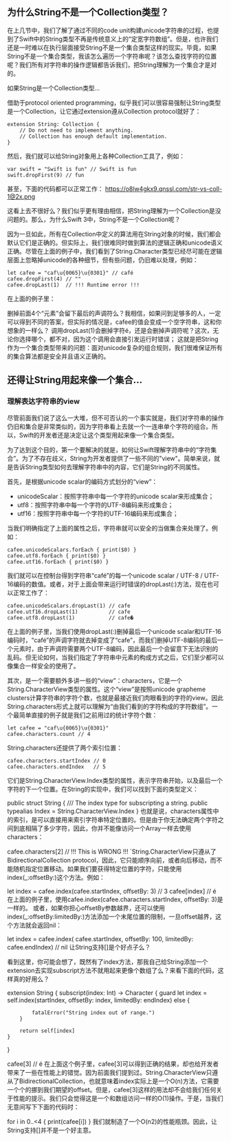 ## 为什么String不是一个Collection类型？


在上几节中，我们了解了通过不同的code unit构建unicode字符串的过程，也提到了Swift中的String类型不再是传统意义上的“定宽字符数组”。但是，也许我们还是一时难以在执行层面接受String不是一个集合类型这样的现实。毕竟，如果String不是一个集合类型，我该怎么遍历一个字符串呢？该怎么查找字符的位置呢？我们所有对字符串的操作逻辑都告诉我们，把String理解为一个集合才是对的。


如果String是一个Collection类型...

借助于protocol oriented programming，似乎我们可以很容易强制让String类型是一个Collection，让它通过extension遵从Collection protocol就好了：


```
extension String: Collection {
    // Do not need to implement anything.
    // Collection has enough default implementation.
}

```
然后，我们就可以给String对象用上各种Collection工具了，例如：

```
var swift = "Swift is fun" // Swift is fun
swift.dropFirst(9) // fun
```

甚至，下面的代码都可以正常工作：
https://o8lw4gkx9.qnssl.com/str-vs-coll-1@2x.png

这看上去不很好么？我们似乎更有理由相信，把String理解为一个Collection是没问题的。那么，为什么Swift 3中，String不是一个Collection呢？

因为一旦如此，所有在Collection中定义的算法用在String对象的时候，我们都会默认它们是正确的。但实际上，我们很难同时做到算法的逻辑正确和unicode语义正确。尽管在上面的例子中，我们看到了String.Character类型已经尽可能在逻辑层面上忽略掉unicode的各种细节，但有些问题，仍旧难以处理，例如：

```
let cafee = "caf\u{0065}\u{0301}" // café
cafee.dropFirst(4) // ""
cafee.dropLast(1)  // !!! Runtime error !!!
```

在上面的例子里：

删掉前面4个“元素”会留下最后的声调符么？我相信，如果问到足够多的人，一定可以得到不同的答案，但实际的情况是，cafee的值会变成一个空字符串，这和你想象的一样么？
调用dropLast(1)会删掉字符é，还是会删掉声调符呢？这次，无论你选择哪个，都不对，因为这个调用会直接引发运行时错误；
这就是把String作为一个集合类型带来的问题：面对unicode复杂的组合规则，我们很难保证所有的集合算法都是安全并且语义正确的。


## 还得让String用起来像一个集合...

### 理解表达字符串的view

尽管前面我们说了这么一大堆，但不可否认的一个事实就是，我们对字符串的操作仍旧和集合是非常类似的，因为字符串看上去就一个一连串单个字符的组合。所以，Swift的开发者还是决定让这个类型用起来像一个集合类型。

为了达到这个目的，第一个要解决的就是，如何让Swift理解字符串中的“字符集合”。为了不存在歧义，String为开发者提供了一些不同的"view"。简单来说，就是告诉String类型如何去理解字符串中的内容，它们是String的不同属性。

首先，是根据unicode scalar的编码方式划分的“view”：

* unicodeScalar：按照字符串中每一个字符的unicode scalar来形成集合；
* utf8：按照字符串中每一个字符的UTF-8编码来形成集合；
* utf16：按照字符串中每一个字符的UTF-16编码来形成集合；

当我们明确指定了上面的属性之后，字符串就可以安全的当做集合来处理了。例如：

```
cafee.unicodeScalars.forEach { print($0) }
cafee.utf8.forEach { print($0) }
cafee.utf16.forEach { print($0) }
```

我们就可以在控制台得到字符串“café”的每一个unicode scalar / UTF-8 / UTF-16编码的数值。或者，对于上面会带来运行时错误的dropLast(:)方法，现在也可以正常工作了：

```
cafee.unicodeScalars.dropLast(1) // cafe
cafee.utf16.dropLast(1)          // cafe
cafee.utf8.dropLast(1)           // cafe�
```

在上面的例子里，当我们使用dropLast(:)删掉最后一个unicode scalar和UTF-16编码时，“café”的声调字符就去掉变成了“cafe”，而我们删掉UTF-8编码的最后一个元素时，由于声调符需要两个UTF-8编码，因此最后一个会留意下无法识别的乱码。但无论如何，当我们指定了字符串中元素的构成方式之后，它们至少都可以像集合一样安全的使用了。

其次，是一个需要额外多讲一些的“view”：characters，它是一个String.CharacterView类型的属性。这个“view”是按照unicode grapheme clusters计算字符串的字符个数，也就是最接近我们肉眼看到的字符的view。因此String.characters形式上就可以理解为“由我们看到的字符构成的字符数组”。一个最简单直接的例子就是我们之前用过的统计字符个数：

```
let cafee = "caf\u{0065}\u{0301}"
cafee.characters.count // 4

```

String.characters还提供了两个索引位置：

```
cafee.characters.startIndex // 0
cafee.characters.endIndex   // 5
```

它们是String.CharacterView.Index类型的属性，表示字符串开始，以及最后一个字符的下一个位置。在String的实现中，我们可以找到下面的类型定义：

public struct String {
    /// The index type for subscripting a string.
    public typealias Index = String.CharacterView.Index
}
也就是说，characters属性中的索引，是可以直接用来索引字符串特定位置的。但是由于你无法确定两个字符之间到底相隔了多少字符，因此，你并不能像访问一个Array一样去使用characters：

cafee.characters[2] // !!! This is WRONG !!!
`String.CharacterView只遵从了BidirectionalCollection protocol，因此，它只能顺序向前，或者向后移动，而不能随机指定位置移动。如果我们要获得特定位置的字符，只能使用index(_:offsetBy:)这个方法。例如：

let index = cafee.index(cafee.startIndex, offsetBy: 3) // 3
cafee[index] // é
在上面的例子里，使用cafee.index(cafee.characters.startIndex, offsetBy: 3)是一样的。
或者，如果你担心offsetBy参数越界，还可以使用index(_:offsetBy:limitedBy:)方法添加一个末尾位置的限制，一旦offset越界，这个方法就会返回nil：

let index = cafee.index(
    cafee.startIndex, 
    offsetBy: 100, 
    limitedBy: cafee.endIndex) // nil
让String支持[]是个好点子么？

看到这里，你可能会想了，既然有了index方法，那我自己给String添加一个extension去实现subscript方法不就用起来更像个数组了么？来看下面的代码，这样真的好用么？

extension String {
    subscript(index: Int) -> Character {
        guard let index = self.index(startIndex,
            offsetBy: index, limitedBy: endIndex) else {
                
            fatalError("String index out of range.")
        }
        
        return self[index]
    }
}

cafee[3] // é
在上面这个例子里，cafee[3]可以得到正确的结果，却也给开发者带来了一些在性能上的错觉。因为前面我们提到过。String.CharacterView只遵从了BidirectionalCollection，也就意味着index实际上是一个O(n)方法，它需要一个个的挪到我们期望的offset。但是，cafee[3]这样的用法却不会给我们任何关于性能的提示。我们只会觉得这是一个和数组访问一样的O(1)操作。于是，当我们无意间写下下面的代码时：

for i in 0..<4 {
    print(cafee[i])
}
我们就制造了一个O(n2)的性能瓶颈。因此，让String支持[]并不是一个好主意。

